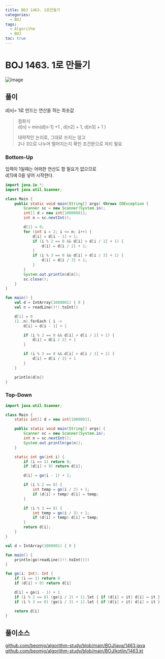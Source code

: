 ```yaml
---
title: BOJ 1463. 1로만들기
categories:
  - BOJ
tags:
  - Algorithm
  - BOJ
toc: true
---
```


# **BOJ 1463. 1로 만들기**
![image](https://user-images.githubusercontent.com/39984656/134814062-b7cf724e-9ef8-45eb-9ce6-4af457e5fd0c.png)

## **풀이**
d[n]= 1로 만드는 연산을 하는 최솟값

> 점화식  
> d[n] = min(d[n-1] +1 , d[n2] + 1, d[n3] + 1 )   
>   
> 대략적인 논리로, 그대로 쓰지는 않고  
> 2나 3으로 나누어 떨어지는지 확인 조건문으로 처리 필요

### **Bottom-Up**
입력이 1일때는 어떠한 연산도 할 필요가 없으므로  
d[1]에 0을 넣어 시작한다.  
```java
import java.io.*;
import java.util.Scanner;

class Main {
    public static void main(String[] args) throws IOException {
        Scanner sc = new Scanner(System.in);
        int[] d = new int[10000001];
        int n = sc.nextInt();

        d[1] = 0;
        for (int i = 2; i <= n; i++) {
            d[i] = d[i - 1] + 1;
            if (i % 2 == 0 && d[i] > d[i / 2] + 1) {
                d[i] = d[i / 2] + 1;
            }
            if (i % 3 == 0 && d[i] > d[i / 3] + 1) {
                d[i] = d[i / 3] + 1;
            }
        }
        System.out.println(d[n]);
        sc.close();
    }
}
```

```kotlin
fun main() {
    val d = IntArray(1000001) { 0 }
    val n = readLine()!!.toInt()

    d[1] = 0
    (2..n).forEach { i ->
        d[i] = d[i - 1] + 1

        if (i % 2 == 0 && d[i] > d[i / 2] + 1) {
            d[i] = d[i / 2] + 1
        }

        if (i % 3 == 0 && d[i] > d[i / 3] + 1) {
            d[i] = d[i / 3] + 1
        }
    }

    println(d[n])
}
```

### **Top-Down**
```java
import java.util.Scanner;

class Main {
    static int[] d = new int[1000001];

    public static void main(String[] args) {
        Scanner sc = new Scanner(System.in);
        int n = sc.nextInt();
        System.out.println(go(n));
    }

    static int go(int i) {
        if (i == 1) return 0;
        if (d[i] > 0) return d[i];

        d[i] = go(i - 1) + 1;

        if (i % 2 == 0) {
            int temp = go(i / 2) + 1;
            if (d[i] > temp) d[i] = temp;
        }

        if (i % 3 == 0) {
            int temp = go(i / 3) + 1;
            if (d[i] > temp) d[i] = temp;
        }
        return d[i];
    }
}
```

```kotlin
val d = IntArray(1000001) { 0 }

fun main() {
    println(go(readLine()!!.toInt()))
}

fun go(i: Int): Int {
    if (i == 1) return 0
    if (d[i] > 0) return d[i]

    d[i] = go(i - 1) + 1
    if (i % 2 == 0) (go(i / 2) + 1).let { if (d[i] > it) d[i] = it }
    if (i % 3 == 0) (go(i / 3) + 1).let { if (d[i] > it) d[i] = it }

    return d[i]
}
```

## 풀이소스
[github.com/beomjo/algorithm-study/blob/main/BOJ/java/1463.java](https://github.com/beomjo/algorithm-study/blob/main/BOJ/java/1463.java)
[github.com/beomjo/algorithm-study/blob/main/BOJ/kotlin/1463.kt](https://github.com/beomjo/algorithm-study/blob/main/BOJ/kotlin/1463.kt)
